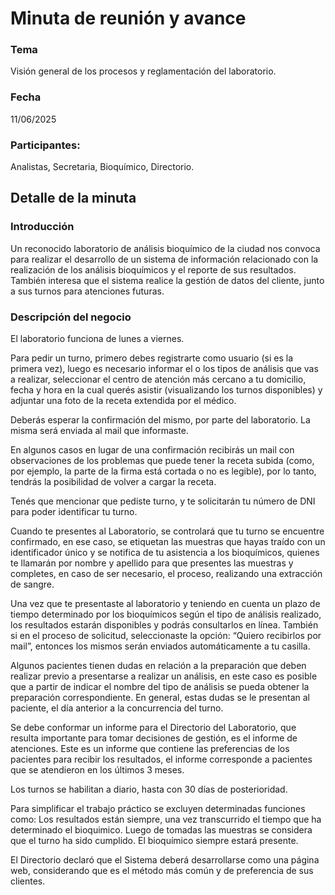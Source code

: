 # Minuta de reunión y avance

### Tema

Visión general de los procesos y reglamentación del laboratorio.

### Fecha

11/06/2025

### Participantes:

Analistas, Secretaria, Bioquímico, Directorio.

## Detalle de la minuta

### Introducción

Un reconocido laboratorio de análisis bioquímico de la ciudad nos convoca para realizar el desarrollo de un sistema de información relacionado con la realización de los análisis bioquímicos y el reporte de sus resultados. También interesa que el sistema realice la gestión de datos del cliente, junto a sus turnos para atenciones futuras.

### Descripción del negocio

El laboratorio funciona de lunes a viernes.

Para pedir un turno, primero debes registrarte como usuario (si es la primera vez), luego es necesario informar el o los tipos de análisis que vas a realizar, seleccionar el centro de atención más cercano a tu domicilio, fecha y hora en la cual querés asistir (visualizando los turnos disponibles) y adjuntar una foto de la receta extendida por el médico.

Deberás esperar la confirmación del mismo, por parte del laboratorio. La misma será enviada al mail que informaste.

En algunos casos en lugar de una confirmación recibirás un mail con observaciones de los problemas que puede tener la receta subida (como, por ejemplo, la parte de la firma está cortada o no es legible), por lo tanto, tendrás la posibilidad de volver a cargar la receta.

Tenés que mencionar que pediste turno, y te solicitarán tu número de DNI para poder identificar tu turno.

Cuando te presentes al Laboratorio, se controlará que tu turno se encuentre confirmado, en ese caso, se etiquetan las muestras que hayas traído con un identificador único y se notifica de tu asistencia a los bioquímicos, quienes te llamarán por nombre y apellido para que presentes las muestras y completes, en caso de ser necesario, el proceso, realizando una extracción de sangre.

Una vez que te presentaste al laboratorio y teniendo en cuenta un plazo de tiempo determinado por los bioquímicos según el tipo de análisis realizado, los resultados estarán disponibles y podrás consultarlos en línea. También si en el proceso de solicitud, seleccionaste la opción: “Quiero recibirlos por mail”, entonces los mismos serán enviados automáticamente a tu casilla.

Algunos pacientes tienen dudas en relación a la preparación que deben realizar previo a presentarse a realizar un análisis, en este caso es posible que a partir de indicar el nombre del tipo de análisis se pueda obtener la preparación correspondiente. En general, estas dudas se le presentan al paciente, el día anterior a la concurrencia del turno.

Se debe conformar un informe para el Directorio del Laboratorio, que resulta importante para tomar decisiones de gestión, es el informe de atenciones. Este es un informe que contiene las preferencias de los pacientes para recibir los resultados, el informe corresponde a pacientes que se atendieron en los últimos 3 meses.

Los turnos se habilitan a diario, hasta con 30 días de posterioridad.

Para simplificar el trabajo práctico se excluyen determinadas funciones como:
Los resultados están siempre, una vez transcurrido el tiempo que ha determinado el bioquimico.
Luego de tomadas las muestras se considera que el turno ha sido cumplido.
El bioquímico siempre estará presente.

El Directorio declaró que el Sistema deberá desarrollarse como una página web, considerando que es el método más común y de preferencia de sus clientes.
